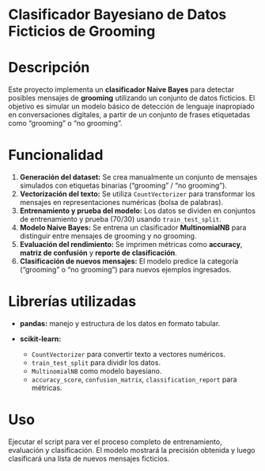 # Clasificador Bayesiano de Datos Ficticios de Grooming

# Descripción

Este proyecto implementa un **clasificador Naive Bayes** para detectar posibles mensajes de **grooming** utilizando un conjunto de datos ficticios.
El objetivo es simular un modelo básico de detección de lenguaje inapropiado en conversaciones digitales, a partir de un conjunto de frases etiquetadas como “grooming” o “no grooming”.

# Funcionalidad

1. **Generación del dataset:**
   Se crea manualmente un conjunto de mensajes simulados con etiquetas binarias (“grooming” / “no grooming”).
2. **Vectorización del texto:**
   Se utiliza `CountVectorizer` para transformar los mensajes en representaciones numéricas (bolsa de palabras).
3. **Entrenamiento y prueba del modelo:**
   Los datos se dividen en conjuntos de entrenamiento y prueba (70/30) usando `train_test_split`.
4. **Modelo Naive Bayes:**
   Se entrena un clasificador **MultinomialNB** para distinguir entre mensajes de grooming y no grooming.
5. **Evaluación del rendimiento:**
   Se imprimen métricas como **accuracy**, **matriz de confusión** y **reporte de clasificación**.
6. **Clasificación de nuevos mensajes:**
   El modelo predice la categoría (“grooming” o “no grooming”) para nuevos ejemplos ingresados.

# Librerías utilizadas

* **pandas:** manejo y estructura de los datos en formato tabular.
* **scikit-learn:**

  * `CountVectorizer` para convertir texto a vectores numéricos.
  * `train_test_split` para dividir los datos.
  * `MultinomialNB` como modelo bayesiano.
  * `accuracy_score`, `confusion_matrix`, `classification_report` para métricas.

# Uso

Ejecutar el script para ver el proceso completo de entrenamiento, evaluación y clasificación.
El modelo mostrará la precisión obtenida y luego clasificará una lista de nuevos mensajes ficticios.
